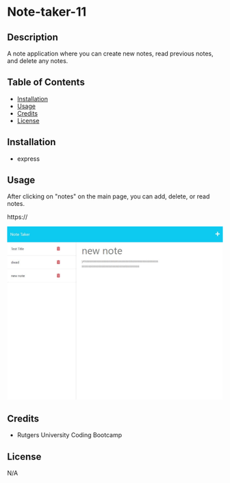 # Note-taker-11

## Description

A note application where you can create new notes, read previous notes, and delete any notes.

## Table of Contents

- [Installation](#installation)
- [Usage](#usage)
- [Credits](#credits)
- [License](#license)

## Installation

- express

## Usage

After clicking on "notes" on the main page, you can add, delete, or read notes.

https://

![screenshot of the note taker application](./Assets/images/Capture.JPG)

## Credits

- Rutgers University Coding Bootcamp

## License

N/A